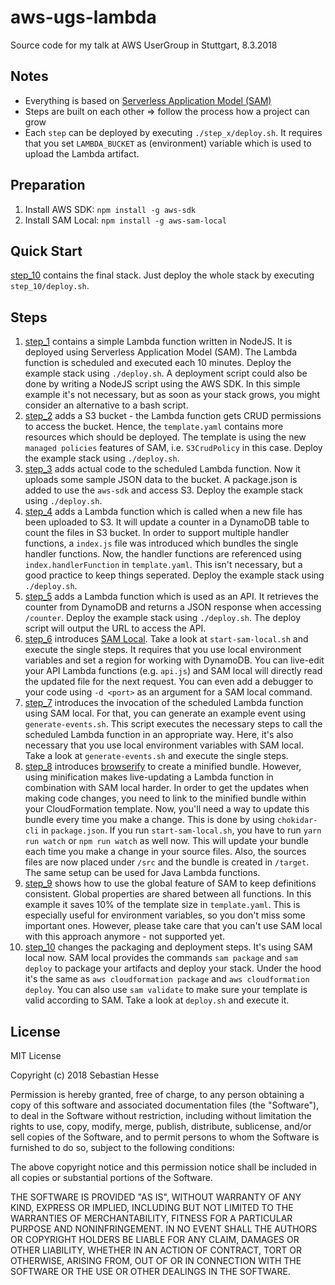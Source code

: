 # aws-ugs-lambda
Source code for my talk at AWS UserGroup in Stuttgart, 8.3.2018


## Notes
- Everything is based on [Serverless Application Model (SAM)](https://github.com/awslabs/serverless-application-model)
- Steps are built on each other => follow the process how a project can grow
- Each `step` can be deployed by executing `./step_x/deploy.sh`.
It requires that you set `LAMBDA_BUCKET` as (environment) variable which is used to upload the Lambda artifact.


## Preparation
1. Install AWS SDK: `npm install -g aws-sdk`
2. Install SAM Local: `npm install -g aws-sam-local`


## Quick Start
[step_10](./step_10) contains the final stack. Just deploy the whole stack by executing `step_10/deploy.sh`.


## Steps
1. [step_1](./step_1) contains a simple Lambda function written in NodeJS.
It is deployed using Serverless Application Model (SAM).
The Lambda function is scheduled and executed each 10 minutes.
Deploy the example stack using `./deploy.sh`.
A deployment script could also be done by writing a NodeJS script using the AWS SDK.
In this simple example it's not necessary, but as soon as your stack grows, you might consider an alternative to a bash script.
2. [step_2](./step_2) adds a S3 bucket - the Lambda function gets CRUD permissions to access the bucket.
Hence, the `template.yaml` contains more resources which should be deployed.
The template is using the new `managed policies` features of SAM, i.e. `S3CrudPolicy` in this case.
Deploy the example stack using `./deploy.sh`.
3. [step_3](./step_3) adds actual code to the scheduled Lambda function.
Now it uploads some sample JSON data to the bucket.
A package.json is added to use the `aws-sdk` and access S3.
Deploy the example stack using `./deploy.sh`.
4. [step_4](./step_4) adds a Lambda function which is called when a new file has been uploaded to S3.
It will update a counter in a DynamoDB table to count the files in S3 bucket.
In order to support multiple handler functions, a `index.js` file was introduced which bundles the single handler functions.
Now, the handler functions are referenced using `index.handlerFunction` in `template.yaml`.
This isn't necessary, but a good practice to keep things seperated.
Deploy the example stack using `./deploy.sh`.
5. [step_5](./step_5) adds a Lambda function which is used as an API.
It retrieves the counter from DynamoDB and returns a JSON response when accessing `/counter`.
Deploy the example stack using `./deploy.sh`.
The deploy script will output the URL to access the API.
6. [step_6](./step_6) introduces [SAM Local](https://github.com/awslabs/aws-sam-local).
Take a look at `start-sam-local.sh` and execute the single steps.
It requires that you use local environment variables and set a region for working with DynamoDB.
You can live-edit your API Lambda functions (e.g. `api.js`) and SAM local will directly read the updated file for the next request.
You can even add a debugger to your code using `-d <port>` as an argument for a SAM local command.
7. [step_7](./step_7) introduces the invocation of the scheduled Lambda function using SAM local.
For that, you can generate an example event using `generate-events.sh`.
This script executes the necessary steps to call the scheduled Lambda function in an appropriate way.
Here, it's also necessary that you use local environment variables with SAM local.
Take a look at `generate-events.sh` and execute the single steps.
8. [step_8](./step_8) introduces [browserify](http://browserify.org/) to create a minified bundle.
However, using minification makes live-updating a Lambda function in combination with SAM local harder.
In order to get the updates when making code changes, you need to link to the minified bundle within your CloudFormation template.
Now, you'll need a way to update this bundle every time you make a change.
This is done by using `chokidar-cli` in `package.json`.
If you run `start-sam-local.sh`, you have to run `yarn run watch` or `npm run watch` as well now.
This will update your bundle each time you make a change in your source files.
Also, the sources files are now placed under `/src` and the bundle is created in `/target`.
The same setup can be used for Java Lambda functions.
9. [step_9](./step_9) shows how to use the global feature of SAM to keep definitions consistent.
Global properties are shared between all functions.
In this example it saves 10% of the template size in `template.yaml`.
This is especially useful for environment variables, so you don't miss some important ones.
However, please take care that you can't use SAM local with this approach anymore - not supported yet.
10. [step_10](./step_10) changes the packaging and deployment steps.
It's using SAM local now.
SAM local provides the commands `sam package` and `sam deploy` to package your artifacts and deploy your stack.
Under the hood it's the same as `aws cloudformation package` and `aws cloudformation deploy`.
You can also use `sam validate` to make sure your template is valid according to SAM.
Take a look at `deploy.sh` and execute it.


## License

MIT License

Copyright (c) 2018 Sebastian Hesse

Permission is hereby granted, free of charge, to any person obtaining a copy
of this software and associated documentation files (the "Software"), to deal
in the Software without restriction, including without limitation the rights
to use, copy, modify, merge, publish, distribute, sublicense, and/or sell
copies of the Software, and to permit persons to whom the Software is
furnished to do so, subject to the following conditions:

The above copyright notice and this permission notice shall be included in all
copies or substantial portions of the Software.

THE SOFTWARE IS PROVIDED "AS IS", WITHOUT WARRANTY OF ANY KIND, EXPRESS OR
IMPLIED, INCLUDING BUT NOT LIMITED TO THE WARRANTIES OF MERCHANTABILITY,
FITNESS FOR A PARTICULAR PURPOSE AND NONINFRINGEMENT. IN NO EVENT SHALL THE
AUTHORS OR COPYRIGHT HOLDERS BE LIABLE FOR ANY CLAIM, DAMAGES OR OTHER
LIABILITY, WHETHER IN AN ACTION OF CONTRACT, TORT OR OTHERWISE, ARISING FROM,
OUT OF OR IN CONNECTION WITH THE SOFTWARE OR THE USE OR OTHER DEALINGS IN THE
SOFTWARE.
